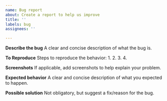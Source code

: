 ```yaml
---
name: Bug report
about: Create a report to help us improve
title: ''
labels: bug
assignees: ''

---
```


**Describe the bug**
A clear and concise description of what the bug is.

**To Reproduce**
Steps to reproduce the behavior:
1. 
2. 
3. 
4. 

**Screenshots**
If applicable, add screenshots to help explain your problem.

**Expected behavior**
A clear and concise description of what you expected to happen.

**Possible solution**
Not obligatory, but suggest a fix/reason for the bug.
